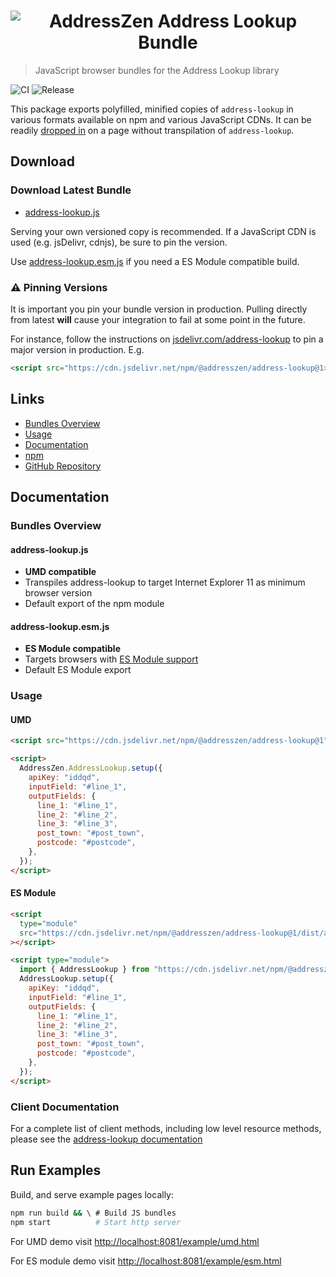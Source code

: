 <h1 align="center">
  <img src="https://img.ideal-postcodes.co.uk/Address%20Finder%20Logo@3x.png" alt="AddressZen Address Lookup Bundle">
</h1>

> JavaScript browser bundles for the Address Lookup library

![CI](https://github.com/addresszen/address-lookup/workflows/CI/badge.svg)
![Release](https://github.com/addresszen/address-lookup/workflows/Release/badge.svg)

This package exports polyfilled, minified copies of `address-lookup` in various formats available on npm and various JavaScript CDNs. It can be readily [dropped in](#usage) on a page without transpilation of `address-lookup`.

## Download

### Download Latest Bundle

- [address-lookup.js](https://cdn.jsdelivr.net/npm/@addresszen/address-lookup/dist/address-lookup.js)

Serving your own versioned copy is recommended. If a JavaScript CDN is used (e.g. jsDelivr, cdnjs), be sure to pin the version.

Use [address-lookup.esm.js](https://cdn.jsdelivr.net/npm/@addresszen/address-lookup/dist/address-lookup.esm.js) if you need a ES Module compatible build.

### ⚠️ Pinning Versions

It is important you pin your bundle version in production. Pulling directly from latest **will** cause your integration to fail at some point in the future.

For instance, follow the instructions on [jsdelivr.com/address-lookup](https://www.jsdelivr.com/package/npm/@addresszen/address-lookup) to pin a major version in production. E.g.

```html
<script src="https://cdn.jsdelivr.net/npm/@addresszen/address-lookup@1></script>
```

## Links

- [Bundles Overview](#bundles-overview)
- [Usage](#usage)
- [Documentation](https://address-lookup.addresszen.com)
- [npm](https://www.npmjs.com/package/@addresszen/address-lookup)
- [GitHub Repository](https://github.com/addresszen/address-lookup)

## Documentation

### Bundles Overview

#### address-lookup.js

- **UMD compatible**
- Transpiles address-lookup to target Internet Explorer 11 as minimum browser version
- Default export of the npm module

#### address-lookup.esm.js

- **ES Module compatible**
- Targets browsers with [ES Module support](https://caniuse.com/#search=module)
- Default ES Module export

### Usage

#### UMD

```html
<script src="https://cdn.jsdelivr.net/npm/@addresszen/address-lookup@1"></script>

<script>
  AddressZen.AddressLookup.setup({
    apiKey: "iddqd",
    inputField: "#line_1",
    outputFields: {
      line_1: "#line_1",
      line_2: "#line_2",
      line_3: "#line_3",
      post_town: "#post_town",
      postcode: "#postcode",
    },
  });
</script>
```

#### ES Module

```html
<script
  type="module"
  src="https://cdn.jsdelivr.net/npm/@addresszen/address-lookup@1/dist/address-lookup.esm.js"
></script>

<script type="module">
  import { AddressLookup } from "https://cdn.jsdelivr.net/npm/@addresszen/address-lookup@1/dist/address-lookup.esm.js";
  AddressLookup.setup({
    apiKey: "iddqd",
    inputField: "#line_1",
    outputFields: {
      line_1: "#line_1",
      line_2: "#line_2",
      line_3: "#line_3",
      post_town: "#post_town",
      postcode: "#postcode",
    },
  });
</script>
```

### Client Documentation

For a complete list of client methods, including low level resource methods, please see the [address-lookup documentation](https://address-lookup.addresszen.com/)

## Run Examples

Build, and serve example pages locally:

```bash
npm run build && \ # Build JS bundles
npm start          # Start http server
```

For UMD demo visit [http://localhost:8081/example/umd.html](http://localhost:8081/example/umd.html)

For ES module demo visit [http://localhost:8081/example/esm.html](http://localhost:8081/example/esm.html)
